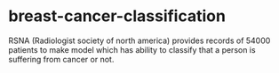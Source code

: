 # breast-cancer-classification
RSNA (Radiologist society of north america) provides records of 54000 patients to make model which has ability to classify that a person is suffering from cancer or not.  

